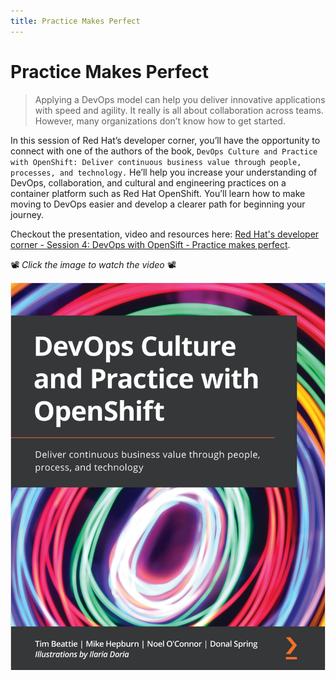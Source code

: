 ```yaml
---
title: Practice Makes Perfect
---
```


Practice Makes Perfect
======================

> Applying a DevOps model can help you deliver innovative applications with speed and agility. It really is all about collaboration across teams. However, many organizations don’t know how to get started.
 
In this session of Red Hat’s developer corner, you’ll have the opportunity to connect with one of the authors of the book, `DevOps Culture and Practice with OpenShift: Deliver continuous business value through people, processes, and technology.` He’ll help you increase your understanding of DevOps, collaboration, and cultural and engineering practices on a container platform such as Red Hat OpenShift. You’ll learn how to make moving to DevOps easier and develop a clearer path for beginning your journey.

Checkout the presentation, video and resources here: [Red Hat's developer corner - Session 4: DevOps with OpenSift - Practice makes perfect](https://tracks.redhat.com/l/cy_21_q3_na_cn_devel).

📽️ _Click the image to watch the video_ 📽️

[![../images/dvo-cover.png](../images/dvo-cover.png)](https://youtu.be/Ce8hbrRG8qU)
